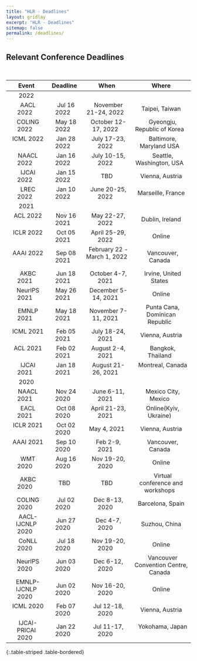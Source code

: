 ```yaml
---
title: "HLR - Deadlines"
layout: gridlay
excerpt: "HLR - Deadlines"
sitemap: false
permalink: /deadlines/
---
```



## Relevant Conference Deadlines

&nbsp;
&nbsp;

| Event  |  Deadline  | When  |  Where  |
|:-:|:-:|:-:|:-:|
| 2022 |  |  |  |
| &nbsp; AACL 2022  &nbsp; | &nbsp;  Jul 16 2022     &nbsp; | &nbsp;  November 21-24, 2022   &nbsp; | &nbsp; Taipei, Taiwan  &nbsp; |
| &nbsp; COLING 2022  &nbsp; | &nbsp;  May 18 2022     &nbsp; | &nbsp;  October 12-17, 2022   &nbsp; | &nbsp;   Gyeongju, Republic of Korea  &nbsp; |
| &nbsp; ICML 2022  &nbsp; | &nbsp;  Jan 28 2022     &nbsp; | &nbsp;  July 17-23, 2022   &nbsp; | &nbsp;   Baltimore, Maryland USA  &nbsp; |
| &nbsp; NAACL 2022  &nbsp; | &nbsp;  Jan 16 2022     &nbsp; | &nbsp;  July 10-15, 2022   &nbsp; | &nbsp;  Seattle, Washington, USA  &nbsp; |
| &nbsp; IJCAI 2022  &nbsp; | &nbsp;  Jan 15 2022     &nbsp; | &nbsp;  TBD   &nbsp; | &nbsp;  Vienna, Austria  &nbsp; |
| &nbsp; LREC 2022  &nbsp; | &nbsp;  Jan 10 2022     &nbsp; | &nbsp;  June 20-25, 2022   &nbsp; | &nbsp; Marseille, France  &nbsp; |
| 2021 |  |  |  |
| &nbsp; ACL 2022  &nbsp; | &nbsp;  Nov 16 2021     &nbsp; | &nbsp;  May 22-27, 2022   &nbsp; | &nbsp; Dublin, Ireland  &nbsp; |
| &nbsp; ICLR 2022  &nbsp; | &nbsp;  Oct 05 2021     &nbsp; | &nbsp;  April 25-29, 2022   &nbsp; | &nbsp; Online  &nbsp; |
| &nbsp; AAAI 2022 &nbsp; | &nbsp;  Sep 08 2021     &nbsp; | &nbsp;  February 22 - March 1, 2022   &nbsp; | &nbsp; Vancouver, Canada  &nbsp; |
| &nbsp; AKBC 2021  &nbsp; | &nbsp;  Jun 18 2021     &nbsp; | &nbsp;  October 4-7, 2021   &nbsp; | &nbsp; Irvine, United States  &nbsp; |
| &nbsp; NeurIPS 2021  &nbsp; | &nbsp;  May 26 2021     &nbsp; | &nbsp;  December 5-14, 2021   &nbsp; | &nbsp; Online  &nbsp; |
| &nbsp; EMNLP 2021  &nbsp; | &nbsp;  May 18 2021     &nbsp; | &nbsp;  November 7-11, 2021   &nbsp; | &nbsp; Punta Cana, Dominican Republic  &nbsp; |
| &nbsp; ICML 2021  &nbsp; | &nbsp;  Feb 05 2021     &nbsp; | &nbsp;  July 18-24, 2021   &nbsp; | &nbsp; Vienna, Austria   &nbsp; |
| &nbsp; ACL 2021  &nbsp; | &nbsp;  Feb 02 2021     &nbsp; | &nbsp;  August 2-4, 2021   &nbsp; | &nbsp;  Bangkok, Thailand &nbsp; |
| &nbsp; IJCAI 2021  &nbsp; | &nbsp;  Jan 18 2021    &nbsp; | &nbsp;  August 21-26, 2021   &nbsp; | &nbsp;  Montreal, Canada &nbsp; |
| 2020 |  |  |  |
| &nbsp; NAACL 2021  &nbsp; | &nbsp;  Nov 24 2020    &nbsp; | &nbsp;  June 6-11, 2021   &nbsp; | &nbsp;  Mexico City, Mexico &nbsp; |
| &nbsp; EACL 2021  &nbsp; | &nbsp;  Oct 08 2020   &nbsp; | &nbsp;  April 21-23, 2021 &nbsp; | &nbsp; Online(Kyiv, Ukraine)  &nbsp;|
| &nbsp; ICLR 2021  &nbsp; | &nbsp;  Oct 02 2020    &nbsp; | &nbsp;  May 4, 2021   &nbsp; | &nbsp;  Vienna, Austria &nbsp; |
| &nbsp; AAAI 2021  &nbsp; | &nbsp;  Sep 10 2020  &nbsp; | &nbsp; Feb 2-9, 2021  &nbsp; | &nbsp;  Vancouver, Canada  &nbsp;|
| &nbsp; WMT 2020  &nbsp; | &nbsp;  Aug 16 2020   &nbsp; | &nbsp;  Nov 19-20, 2020 &nbsp; | &nbsp;  Online  &nbsp;|
| &nbsp; AKBC 2020  &nbsp; | &nbsp;   TBD   &nbsp; | &nbsp; TBD   &nbsp; | &nbsp;  Virtual conference and workshops &nbsp; |
| &nbsp; COLING 2020  &nbsp; | &nbsp;   Jul 02 2020   &nbsp; | &nbsp; Dec 8-13, 2020   &nbsp; | &nbsp;  Barcelona, Spain &nbsp; |
| &nbsp; AACL-IJCNLP 2020  &nbsp; | &nbsp;  Jun 27 2020   &nbsp; | &nbsp;  Dec 4-7, 2020   &nbsp; | &nbsp;   Suzhou, China &nbsp; |
| &nbsp; CoNLL 2020  &nbsp; | &nbsp;  Jul 18  2020   &nbsp; | &nbsp; Nov 19-20, 2020   &nbsp; | &nbsp;  Online  &nbsp; |
| &nbsp; NeurIPS 2020  &nbsp; | &nbsp;   Jun 03 2020   &nbsp; | &nbsp; Dec 6-12, 2020   &nbsp; | &nbsp;  Vancouver Convention Centre, Canada &nbsp; |
| &nbsp; EMNLP-IJCNLP 2020  &nbsp; | &nbsp; Jun 02 2020   &nbsp; | &nbsp;  Nov 16-20, 2020   &nbsp; | &nbsp;   Online &nbsp; |
| &nbsp; ICML 2020  &nbsp; | &nbsp;  Feb 07 2020   &nbsp; | &nbsp; Jul 12-18, 2020  &nbsp; | &nbsp;  Vienna, Austria &nbsp; |
| &nbsp; IJCAI-PRICAI 2020 &nbsp; | &nbsp; Jan 22 2020  &nbsp; | &nbsp;  Jul 11-17, 2020 &nbsp; | &nbsp; Yokohama, Japan &nbsp; |











{:.table-striped .table-bordered}

&nbsp;
&nbsp;
&nbsp;



